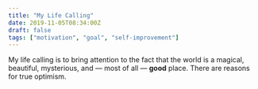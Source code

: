 ```yaml
---
title: "My Life Calling"
date: 2019-11-05T08:34:00Z
draft: false
tags: ["motivation", "goal", "self-improvement"]
---
```


My life calling is to bring attention to the fact that the world is a magical, beautiful, mysterious, and — most of all — **good** place. There are reasons for true optimism.
